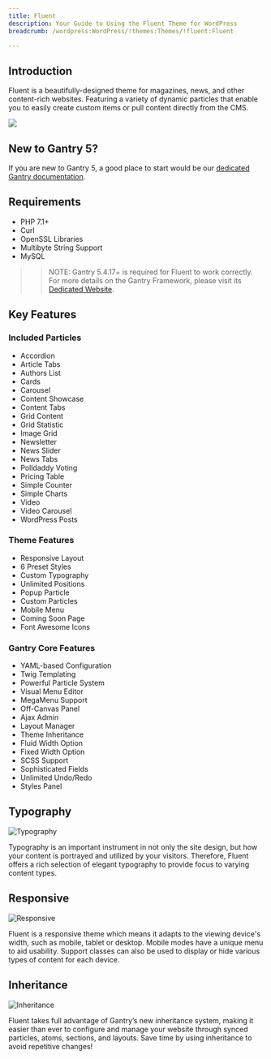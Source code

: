 ```yaml
---
title: Fluent
description: Your Guide to Using the Fluent Theme for WordPress
breadcrumb: /wordpress:WordPress/!themes:Themes/!fluent:Fluent

---
```


Introduction
-----

Fluent is a beautifully-designed theme for magazines, news, and other content-rich websites. Featuring a variety of dynamic particles that enable you to easily create custom items or pull content directly from the CMS.

![](assets/fluent.jpeg)

New to Gantry 5?
-----
If you are new to Gantry 5, a good place to start would be our [dedicated Gantry documentation](http://docs.gantry.org).

Requirements
-----

* PHP 7.1+
* Curl
* OpenSSL Libraries
* Multibyte String Support
* MySQL

>> NOTE: Gantry 5.4.17+ is required for Fluent to work correctly. For more details on the Gantry Framework, please visit its [Dedicated Website](http://gantry.org).

Key Features
-----

### Included Particles
* Accordion
* Article Tabs
* Authors List
* Cards
* Carousel
* Content Showcase
* Content Tabs
* Grid Content
* Grid Statistic
* Image Grid
* Newsletter
* News Slider
* News Tabs
* Polldaddy Voting
* Pricing Table
* Simple Counter
* Simple Charts
* Video
* Video Carousel
* WordPress Posts 

### Theme Features
* Responsive Layout
* 6 Preset Styles
* Custom Typography
* Unlimited Positions
* Popup Particle
* Custom Particles
* Mobile Menu
* Coming Soon Page
* Font Awesome Icons 

### Gantry Core Features
* YAML-based Configuration
* Twig Templating
* Powerful Particle System
* Visual Menu Editor
* MegaMenu Support
* Off-Canvas Panel
* Ajax Admin
* Layout Manager
* Theme Inheritance
* Fluid Width Option
* Fixed Width Option
* SCSS Support
* Sophisticated Fields
* Unlimited Undo/Redo
* Styles Panel 

## Typography

![Typography](ft-2.jpg)

Typography is an important instrument in not only the site design, but how your content is portrayed and utilized by your visitors. Therefore, Fluent offers a rich selection of elegant typography to provide focus to varying content types.

## Responsive

![Responsive](ft-3.jpg)

Fluent is a responsive theme which means it adapts to the viewing device's width, such as mobile, tablet or desktop. Mobile modes have a unique menu to aid usability. Support classes can also be used to display or hide various types of content for each device.

## Inheritance

![Inheritance](ft-4.jpg)

Fluent takes full advantage of Gantry’s new inheritance system, making it easier than ever to configure and manage your website through synced particles, atoms, sections, and layouts. Save time by using inheritance to avoid repetitive changes!
